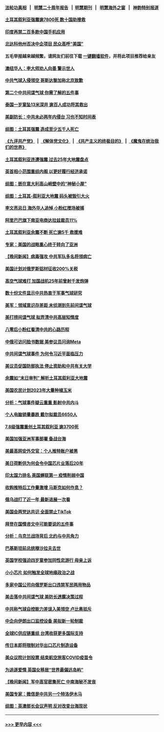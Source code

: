 #### [法轮功真相](https://github.com/gfw-breaker/truth/blob/master/README.md?t=0) &nbsp;&nbsp;|&nbsp;&nbsp; [明慧二十周年报告](https://github.com/gfw-breaker/mh-reports/blob/master/README.md?t=0) &nbsp;&nbsp;|&nbsp;&nbsp;[明慧期刊](https://github.com/gfw-breaker/mh-qikan) &nbsp;&nbsp;|&nbsp;&nbsp; [明慧海外之窗](https://github.com/gfw-breaker/mh-news/blob/master/README.md?t=0) &nbsp;&nbsp;|&nbsp;&nbsp; [神韵特别报道](https://github.com/gfw-breaker/mh-news/blob/master/shenyun.md?t=0)
#### [土耳其叙利亚强震逾7800死 数十国助搜救](../pages/nsc418/n13925018.md?t=02081543) 
#### [印度再禁二百多款中国手机应用](../pages/nsc418/n13924974.md?t=02081543) 
#### [北达科他州否决中企项目 民众高呼“美国”](../pages/nsc418/n13924893.md?t=02081543) 
#### 五毛举报越来越频繁，请网友们前往下载 [一键翻墙软件](https://github.com/gfw-breaker/ssr-accounts)，并将此项目推荐给亲友
#### [澳纽华人：李大师劝人向善 警示世人](../pages/nsc418/n13924146.md?t=02081543) 
#### [中共气球入侵领空 哥斯达黎加称北京致歉](../pages/nsc418/n13924829.md?t=02081543) 
#### [第二个中共间谍气球 你需了解的五件事](../pages/nsc418/n13924810.md?t=02081543) 
#### [泰国一岁童坠13米深井 逾百人成功将其救出](../pages/nsc418/n13924645.md?t=02081543) 
#### [美副防长：中共未必两年内侵台 习也不知时间表](../pages/nsc418/n13924511.md?t=02081543) 
#### [组图：土耳其强震 造成至少五千人死亡](../pages/nsc418/n13924536.md?t=02081543) 
#### [《九评共产党》](https://github.com/begood0513/9ping.md/blob/master/README.md) &nbsp;|&nbsp; [《解体党文化》](../../../../jtdwh.md/blob/master/README.md)  &nbsp;|&nbsp; [《共产主义的终极目的》](../../../../gczydzjmd.md/blob/master/README.md) &nbsp;|&nbsp; [《魔鬼在统治我们的世界》](../../../../mgztzwmdsj.md/blob/master/README.md) 
#### [土耳其叙利亚连遭强震 过去25年大地震盘点](../pages/nsc418/n13924756.md?t=02081543) 
#### [英首相小范围重组内阁 以更好履行经济承诺](../pages/nsc418/n13924615.md?t=02081543) 
#### [组图：嵌在意大利高山峭壁中的“神秘小屋”](../pages/nsc418/n13924676.md?t=02081543) 
#### [组图：土耳其-叙利亚大地震 码头被毁引大火](../pages/nsc418/n13924675.md?t=02081543) 
#### [李文亮忌日 海外华人追悼 小粉红搅场被捕](../pages/nsc418/n13924598.md?t=02081543) 
#### [阿里巴巴旗下南亚电商达拉兹裁员11%](../pages/nsc418/n13924564.md?t=02081543) 
#### [土耳其叙利亚余震不断 死亡逾5千 救援难](../pages/nsc418/n13924489.md?t=02081543) 
#### [专家：美国的战略重心终于转向了亚洲](../pages/nsc418/n13924497.md?t=02081543) 
#### [【晚间新闻】病毒强攻 中共军队多名将领病亡](../pages/nsc418/n13924509.md?t=02081543) 
#### [美国计划对俄罗斯铝材征收200%关税](../pages/nsc418/n13924407.md?t=02081543) 
#### [高空气球难打 加国战机25年前曾射千发炮弹](../pages/nsc418/n13924290.md?t=02081543) 
#### [数十份文件显示中共热衷于军事气球研究](../pages/nsc418/n13924151.md?t=02081543) 
#### [美军：领域意识存差距 未侦测到先前间谍气球](../pages/nsc418/n13924295.md?t=02081543) 
#### [美打捞间谍气球 拟弄清中共高层知情度](../pages/nsc418/n13924164.md?t=02081543) 
#### [八零后小粉红看清中共的心路历程](../pages/nsc418/n13921745.md?t=02081543) 
#### [中俄可访问脸书数据 美参议员问询Meta](../pages/nsc418/n13924185.md?t=02081543) 
#### [中共间谍气球事件 为何令习近平面临压力](../pages/nsc418/n13924131.md?t=02081543) 
#### [美议员促国防部执法 停止资助和中共有关大学](../pages/nsc418/n13924096.md?t=02081543) 
#### [余震如“末日审判” 解析土耳其叙利亚大地震](../pages/nsc418/n13923876.md?t=02081543) 
#### [美国农民计划2023年大量种植玉米](../pages/nsc418/n13924039.md?t=02081543) 
#### [分析：气球事件疑云重重 影射中共内斗](../pages/nsc418/n13924062.md?t=02081543) 
#### [个人电脑销量暴跌 戴尔拟裁员6650人](../pages/nsc418/n13923902.md?t=02081543) 
#### [7.8级强震重创土耳其叙利亚 逾3700死](../pages/nsc418/n13923526.md?t=02081543) 
#### [美国加强亚洲军事部署 备战台海](../pages/nsc418/n13923308.md?t=02081543) 
#### [美最高网安外交官：个人推特账户被黑](../pages/nsc418/n13923755.md?t=02081543) 
#### [美日荷断供为何会令中国芯片业落后20年](../pages/nsc418/n13923701.md?t=02081543) 
#### [印太国力排名 美国蝉联第一 疫情削弱中国](../pages/nsc418/n13923625.md?t=02081543) 
#### [收购推特后工作量激增 马斯克如何作息？](../pages/nsc418/n13923424.md?t=02081543) 
#### [俄乌战打了近一年 最新进展一次看](../pages/nsc418/n13923368.md?t=02081543) 
#### [美国会两党达共识 全面禁止TikTok](../pages/nsc418/n13923370.md?t=02081543) 
#### [拜登在国情咨文中可能要说的五件事](../pages/nsc418/n13923305.md?t=02081543) 
#### [分析：乌克兰战场背后 北约与中共角力](../pages/nsc418/n13923347.md?t=02081543) 
#### [巴基斯坦前总统穆沙拉夫去世](../pages/nsc418/n13923346.md?t=02081543) 
#### [英国学校强迫四岁童参加同性恋游行 母亲上诉](../pages/nsc418/n13923212.md?t=02081543) 
#### [小小芯片 如何触发全球地缘政治之战](../pages/nsc418/n13920548.md?t=02081543) 
#### [多家中国公司向俄罗斯出口违禁军民两用物品](../pages/nsc418/n13922713.md?t=02081543) 
#### [美击落中共间谍气球 美防长透露决策过程](../pages/nsc418/n13922701.md?t=02081543) 
#### [中共称气球自控能力差误入美领空 卢比奥驳斥](../pages/nsc418/n13922650.md?t=02081543) 
#### [中企向伊朗出口监控设备 美拟新一轮制裁](../pages/nsc418/n13922626.md?t=02081543) 
#### [全球IC供应链重组 台湾收获更多国际支持](../pages/nsc418/n13922625.md?t=02081543) 
#### [传日本即将限制对华出口芯片制造设备](../pages/nsc418/n13922492.md?t=02081543) 
#### [美众议院计划投票 结束航空旅客COVID疫苗令](../pages/nsc418/n13922486.md?t=02081543) 
#### [为追逐爱情 英国女移居“世界最偏远岛屿”](../pages/nsc418/n13922206.md?t=02081543) 
#### [【晚间新闻】军中高官密集死亡 中南海秘不发丧](../pages/nsc418/n13922488.md?t=02081543) 
#### [美国专家：微信是中共另一个特洛伊木马](../pages/nsc418/n13922219.md?t=02081543) 
#### [组图：英澳部长会议声明 反对改变台海现状](../pages/nsc418/n13922275.md?t=02081543) 

----
#### [ >>> 更早内容 <<< ](../indexes/nsc418-earlier.md)
